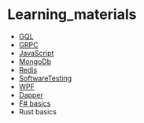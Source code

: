 # Learning_materials
<ul>
  <li><a href="https://github.com/aramzham/Learning_materials/tree/main/GQL">GQL</a></li>
  <li><a href="https://github.com/aramzham/Learning_materials/tree/main/GRPC">GRPC</a></li>
  <li><a href="https://github.com/aramzham/Learning_materials/tree/main/JavaScript">JavaScript</a></li>
  <li><a href="https://github.com/aramzham/Learning_materials/tree/main/MongoDb">MongoDb</a></li>
  <li><a href="https://github.com/aramzham/Learning_materials/tree/main/Redis">Redis</a></li>
  <li><a href="https://github.com/aramzham/Learning_materials/tree/main/SoftwareTesting">SoftwareTesting</a></li>
  <li><a href="https://github.com/aramzham/Learning_materials/tree/main/WPF">WPF</a></li>
  <li><a href="https://github.com/aramzham/Learning_materials/tree/main/Dapper">Dapper</a></li>
  <li><a href="https://github.com/aramzham/Learning_materials/tree/main/F%23">F# basics</a></li>
  <li><a href="https://github.com/aramzham/Learning_materials/tree/main/Rust"></a>Rust basics</li>
</ul>
